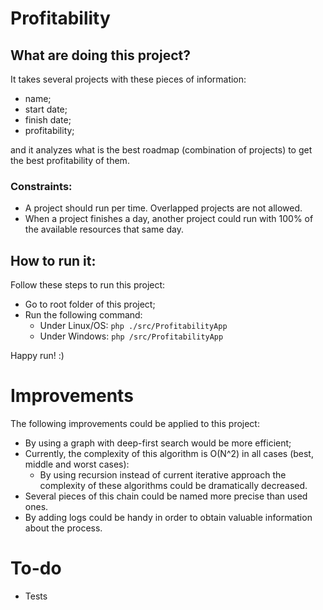 # Profitability
## What are doing this project?
It takes several projects with these pieces of information:
  * name;
  * start date;
  * finish date;
  * profitability;
  
and it analyzes what is the best roadmap (combination of projects) to get the best profitability of them.
### Constraints:
  * A project should run per time. Overlapped projects are not allowed.
  * When a project finishes a day, another project could run with 100% of the available resources that same day.

## How to run it:
Follow these steps to run this project:
* Go to root folder of this project;
* Run the following command:
  * Under Linux/OS: ```php ./src/ProfitabilityApp```
  * Under Windows: ```php /src/ProfitabilityApp```

Happy run! :)

# Improvements
The following improvements could be applied to this project:
* By using a graph with deep-first search would be more efficient;
* Currently, the complexity of this algorithm is O(N^2) in all cases (best, middle and worst cases):
  * By using recursion instead of current iterative approach the complexity of these algorithms could be dramatically decreased.
* Several pieces of this chain could be named more precise than used ones.
* By adding logs could be handy in order to obtain valuable information about the process.


# To-do
* Tests